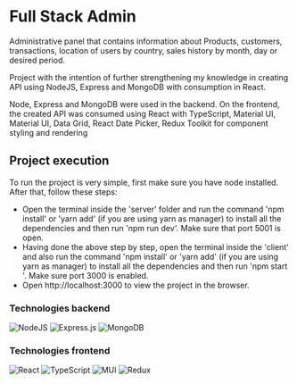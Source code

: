 # Full Stack Admin
Administrative panel that contains information about Products, customers, transactions, location of users by country, sales history by month, day or desired period.

Project with the intention of further strengthening my knowledge in creating API using NodeJS, Express and MongoDB with consumption in React.

Node, Express and MongoDB were used in the backend. On the frontend, the created API was consumed using React with TypeScript, Material UI, Material UI, Data Grid, React Date Picker, Redux Toolkit for component styling and rendering

## Project execution
To run the project is very simple, first make sure you have node installed. After that, follow these steps:
- Open the terminal inside the 'server' folder and run the command 'npm install' or 'yarn add' (if you are using yarn as manager) to install all the dependencies and then run 'npm run dev'. Make sure that port 5001 is open.
- Having done the above step by step, open the terminal inside the 'client' and also run the command 'npm install' or 'yarn add' (if you are using yarn as manager) to install all the dependencies and then run 'npm start '. Make sure port 3000 is enabled.
- Open http://localhost:3000 to view the project in the browser.


### Technologies backend
![NodeJS](https://img.shields.io/badge/node.js-6DA55F?style=for-the-badge&logo=node.js&logoColor=white)
![Express.js](https://img.shields.io/badge/express.js-%23404d59.svg?style=for-the-badge&logo=express&logoColor=%2361DAFB)
![MongoDB](https://img.shields.io/badge/MongoDB-%234ea94b.svg?style=for-the-badge&logo=mongodb&logoColor=white)

### Technologies frontend
![React](https://img.shields.io/badge/react-%2320232a.svg?style=for-the-badge&logo=react&logoColor=%2361DAFB)
![TypeScript](https://img.shields.io/badge/typescript-%23007ACC.svg?style=for-the-badge&logo=typescript&logoColor=white)
![MUI](https://img.shields.io/badge/MUI-%230081CB.svg?style=for-the-badge&logo=mui&logoColor=white)
![Redux](https://img.shields.io/badge/redux-%23593d88.svg?style=for-the-badge&logo=redux&logoColor=white)
